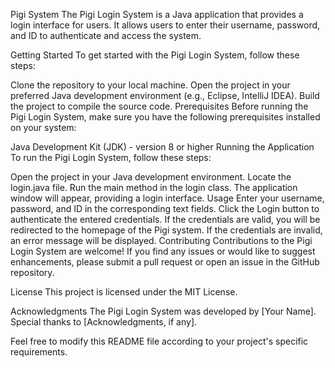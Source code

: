 Pigi System
The Pigi Login System is a Java application that provides a login interface for users. It allows users to enter their username, password, and ID to authenticate and access the system.

Getting Started
To get started with the Pigi Login System, follow these steps:

Clone the repository to your local machine.
Open the project in your preferred Java development environment (e.g., Eclipse, IntelliJ IDEA).
Build the project to compile the source code.
Prerequisites
Before running the Pigi Login System, make sure you have the following prerequisites installed on your system:

Java Development Kit (JDK) - version 8 or higher
Running the Application
To run the Pigi Login System, follow these steps:

Open the project in your Java development environment.
Locate the login.java file.
Run the main method in the login class.
The application window will appear, providing a login interface.
Usage
Enter your username, password, and ID in the corresponding text fields.
Click the Login button to authenticate the entered credentials.
If the credentials are valid, you will be redirected to the homepage of the Pigi system.
If the credentials are invalid, an error message will be displayed.
Contributing
Contributions to the Pigi Login System are welcome! If you find any issues or would like to suggest enhancements, please submit a pull request or open an issue in the GitHub repository.

License
This project is licensed under the MIT License.

Acknowledgments
The Pigi Login System was developed by [Your Name]. Special thanks to [Acknowledgments, if any].

Feel free to modify this README file according to your project's specific requirements.
